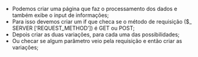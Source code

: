 * Podemos criar uma página que faz o processamento dos dados e também exibe o input de informações;
* Para isso devemos criar um if que checa se o método de requisição ($_ SERVER [‘REQUEST_METHOD’]) é GET ou POST;
* Depois criar as duas variações, para cada uma das possibilidades;
* Ou checar se algum parâmetro veio pela requisição e então criar as variações;
